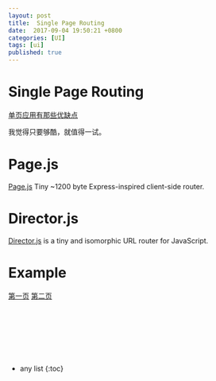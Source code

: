 ```yaml
---
layout: post
title:  Single Page Routing
date:  2017-09-04 19:50:21 +0800
categories: [UI]
tags: [ui]
published: true
---
```



<style>
#result {
    height: 100px;
    line-height: 100px;
    font-size: 2rem;
    text-align: center;
    color: #fff;
}
</style>

# Single Page Routing

[单页应用有那些优缺点](https://www.zhihu.com/question/20792064)


我觉得只要够酷，就值得一试。

# Page.js

[Page.js](http://visionmedia.github.io/page.js/) Tiny ~1200 byte Express-inspired client-side router.


# Director.js

[Director.js](https://github.com/flatiron/director) is a tiny and isomorphic URL router for JavaScript.


 
# Example
 
<a class="btn-link btn-success" href="#/first">第一页</a>
<a class="btn-link btn-info" href="#/second">第二页</a>
<div id="result"></div>

 
 
 
 
<script type="text/javascript">
    function Router(){
        this.routes = {};
        this.curUrl = '';
        
        this.route = function(path, callback){
            this.routes[path] = callback || function(){};
        };
        
        this.refresh = function(){
            this.curUrl = location.hash.slice(1) || '/';
            this.routes[this.curUrl]();
        };
        
        this.init = function(){
            window.addEventListener('load', this.refresh.bind(this), false);
            window.addEventListener('hashchange', this.refresh.bind(this), false);
        }
    }

    var R = new Router();
    R.init();
    var res = document.getElementById('result');

    R.route('/first', function() {
       res.style.background = 'orange';
    	res.innerHTML = '这是第一页';
    });
    R.route('/second', function() {
       res.style.background = 'black';
    	res.innerHTML = '这是第二页';
    });
</script>




* any list
{:toc}